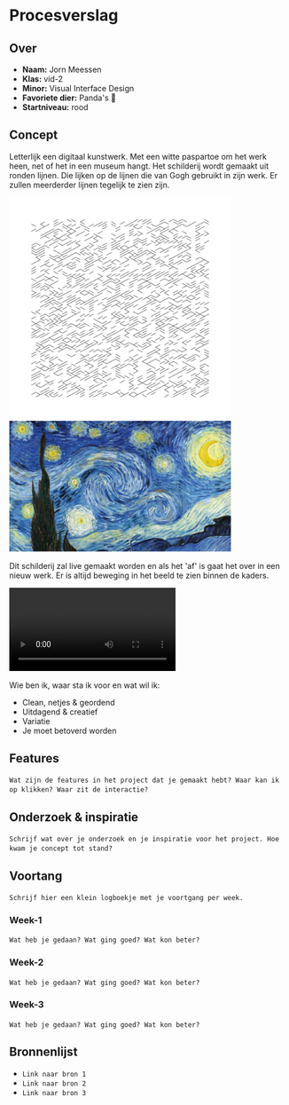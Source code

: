 <!-- Vergeet je niet de comments uit te zetten voordat je begint met typen? 💬 -->

# Procesverslag

## Over
* **Naam:** Jorn Meessen 
* **Klas:** vid-2
* **Minor:** Visual Interface Design
* **Favoriete dier:** Panda's :panda_face:
* **Startniveau:** rood

## Concept

Letterlijk een digitaal kunstwerk. Met een witte paspartoe om het werk heen, net of het in een museum hangt.
Het schilderij wordt gemaakt uit ronden lijnen. Die lijken op de lijnen die van Gogh gebruikt in zijn werk. Er zullen meerderder lijnen tegelijk te zien zijn.

<img src="img/Ruins_2609285226.svg" width="400">
<img src="img/13f12d32-76fe-4ce8-8392-624e5091fa91_thumb840.jpg" width="400">

Dit schilderij zal live gemaakt worden en als het 'af' is gaat het over in een nieuw werk. Er is altijd beweging in het beeld te zien binnen de kaders. 

![Watch the video](https://user-images.githubusercontent.com/45321599/114853683-54752600-9de4-11eb-8ba9-53dbfdff931e.mp4)

Wie ben ik, waar sta ik voor en wat wil ik:
-	Clean, netjes & geordend 
-	Uitdagend & creatief
-	Variatie 
-	Je moet betoverd worden

## Features

`Wat zijn de features in het project dat je gemaakt hebt? Waar kan ik op klikken? Waar zit de interactie?`


## Onderzoek & inspiratie
`Schrijf wat over je onderzoek en je inspiratie voor het project. Hoe kwam je concept tot stand?`

## Voortang

`Schrijf hier een klein logboekje met je voortgang per week.`

### Week-1
`Wat heb je gedaan? Wat ging goed? Wat kon beter?`

### Week-2
`Wat heb je gedaan? Wat ging goed? Wat kon beter?`

### Week-3
`Wat heb je gedaan? Wat ging goed? Wat kon beter?`


## Bronnenlijst

* `Link naar bron 1`
* `Link naar bron 2`
* `Link naar bron 3`
